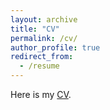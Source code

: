 ```yaml
---
layout: archive
title: "CV"
permalink: /cv/
author_profile: true
redirect_from:
  - /resume
---
```


Here is my [CV](https://drive.google.com/file/d/1oVTatNKCLMykv2vEkqVPbN8eP62InFjK/view).
